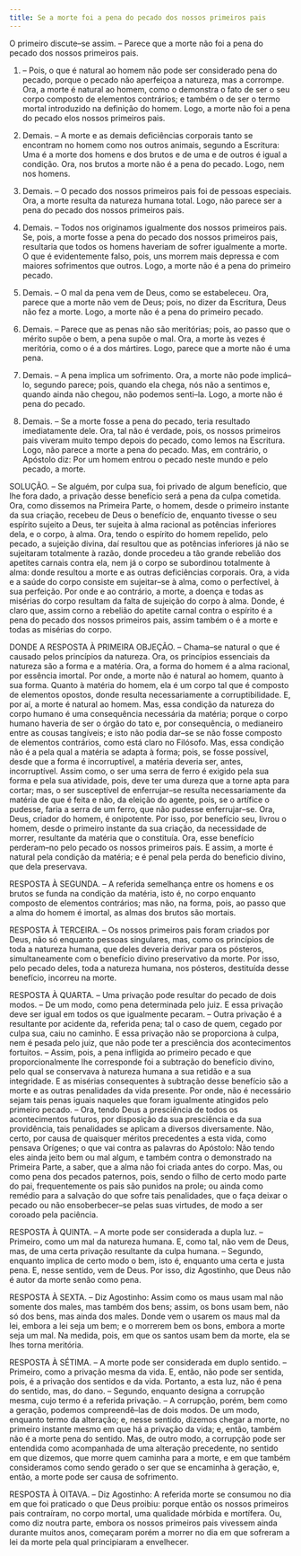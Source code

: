```yaml
---
title: Se a morte foi a pena do pecado dos nossos primeiros pais
---
```


O primeiro discute–se assim. – Parece que a morte não foi a pena do pecado dos nossos primeiros pais.  

1. – Pois, o que é natural ao homem não pode ser considerado pena do pecado, porque o pecado não aperfeiçoa a natureza, mas a corrompe. Ora, a morte é natural ao homem, como o demonstra o fato de ser o seu corpo composto de elementos contrários; e também o de ser o termo mortal introduzido na definição do homem. Logo, a morte não foi a pena do pecado elos nossos primeiros pais.  

2. Demais. – A morte e as demais deficiências corporais tanto se encontram no homem como nos outros animais, segundo a Escritura: Uma é a morte dos homens e dos brutos e de uma e de outros é igual a condição. Ora, nos brutos a morte não é a pena do pecado. Logo, nem nos homens.  

3. Demais. – O pecado dos nossos primeiros pais foi de pessoas especiais. Ora, a morte resulta da natureza humana total. Logo, não parece ser a pena do pecado dos nossos primeiros pais.  

4. Demais. – Todos nos originamos igualmente dos nossos primeiros pais. Se, pois, a morte fosse a pena do pecado dos nossos primeiros pais, resultaria que todos os homens haveriam de sofrer igualmente a morte. O que é evidentemente falso, pois, uns morrem mais depressa e com maiores sofrimentos que outros. Logo, a morte não é a pena do primeiro pecado.  

5. Demais. – O mal da pena vem de Deus, como se estabeleceu. Ora, parece que a morte não vem de Deus; pois, no dizer da Escritura, Deus não fez a morte. Logo, a morte não é a pena do primeiro pecado.  

6. Demais. – Parece que as penas não são meritórias; pois, ao passo que o mérito supõe o bem, a pena supõe o mal. Ora, a morte às vezes é meritória, como o é a dos mártires. Logo, parece que a morte não é uma pena.  

7. Demais. – A pena implica um sofrimento. Ora, a morte não pode implicá–lo, segundo parece; pois, quando ela chega, nós não a sentimos e, quando ainda não chegou, não podemos senti–la. Logo, a morte não é pena do pecado.  

8. Demais. – Se a morte fosse a pena do pecado, teria resultado imediatamente dele. Ora, tal não é verdade, pois, os nossos primeiros pais viveram muito tempo depois do pecado, como lemos na Escritura. Logo, não parece a morte a pena do pecado.  Mas, em contrário, o Apóstolo diz: Por um homem entrou o pecado neste mundo e pelo pecado, a morte.  

SOLUÇÃO. – Se alguém, por culpa sua, foi privado de algum benefício, que lhe fora dado, a privação desse benefício será a pena da culpa cometida. Ora, como dissemos na Primeira Parte, o homem, desde o primeiro instante da sua criação, recebeu de Deus o benefício de, enquanto tivesse o seu espírito sujeito a Deus, ter sujeita à alma racional as potências inferiores dela, e o corpo, à alma. Ora, tendo o espírito do homem repelido, pelo pecado, a sujeição divina, daí resultou que as potências inferiores já não se sujeitaram totalmente à razão, donde procedeu a tão grande rebelião dos apetites carnais contra ela, nem já o corpo se subordinou totalmente à alma: donde resultou a morte e as outras deficiências corporais. Ora, a vida e a saúde do corpo consiste em sujeitar–se à alma, como o perfectível, à sua perfeição. Por onde e ao contrário, a morte, a doença e todas as misérias do corpo resultam da falta de sujeição do corpo à alma. Donde, é claro que, assim corno a rebelião do apetite carnal contra o espírito é a pena do pecado dos nossos primeiros pais, assim também o é a morte e todas as misérias do corpo.  

DONDE A RESPOSTA À PRIMEIRA OBJEÇÃO. – Chama–se natural o que é causado pelos princípios da natureza. Ora, os princípios essenciais da natureza são a forma e a matéria. Ora, a forma do homem é a alma racional, por essência imortal. Por onde, a morte não é natural ao homem, quanto à sua forma. Quanto à matéria do homem, ela é um corpo tal que é composto de elementos opostos, donde resulta necessariamente a corruptibilidade. E, por aí, a morte é natural ao homem. Mas, essa condição da natureza do corpo humano é uma consequência necessária da matéria; porque o corpo humano haveria de ser o órgão do tato e, por consequência, o medianeiro entre as cousas tangíveis; e isto não podia dar–se se não fosse composto de elementos contrários, como está claro no Filósofo. Mas, essa condição não é a pela qual a matéria se adapta à forma; pois, se fosse possível, desde que a forma é incorruptível, a matéria deveria ser, antes, incorruptível. Assim como, o ser uma serra de ferro é exigido pela sua forma e pela sua atividade, pois, deve ter uma dureza que a torne apta para cortar; mas, o ser susceptível de enferrujar–se resulta necessariamente da matéria de que é feita e não, da eleição do agente, pois, se o artífice o pudesse, faria a serra de um ferro, que não pudesse enferrujar–se. Ora, Deus, criador do homem, é onipotente. Por isso, por benefício seu, livrou o homem, desde o primeiro instante da sua criação, da necessidade de morrer, resultante da matéria que o constituía. Ora, esse benefício perderam–no pelo pecado os nossos primeiros pais. E assim, a morte é natural pela condição da matéria; e é penal pela perda do beneficio divino, que dela preservava.  

RESPOSTA À SEGUNDA. – A referida semelhança entre os homens e os brutos se funda na condição da matéria, isto é, no corpo enquanto composto de elementos contrários; mas não, na forma, pois, ao passo que a alma do homem é imortal, as almas dos brutos são mortais.  

RESPOSTA À TERCEIRA. – Os nossos primeiros pais foram criados por Deus, não só enquanto pessoas singulares, mas, como os princípios de toda a natureza humana, que deles deveria derivar para os pósteros, simultaneamente com o benefício divino preservativo da morte. Por isso, pelo pecado deles, toda a natureza humana, nos pósteros, destituída desse benefício, incorreu na morte.  

RESPOSTA À QUARTA. – Uma privação pode resultar do pecado de dois modos. – De um modo, como pena determinada pelo juiz. E essa privação deve ser igual em todos os que igualmente pecaram. – Outra privação é a resultante por acidente da, referida pena; tal o caso de quem, cegado por culpa sua, caiu no caminho. E essa privação não se proporciona à culpa, nem é pesada pelo juiz, que não pode ter a presciência dos acontecimentos fortuitos. – Assim, pois, a pena infligida ao primeiro pecado e que proporcionalmente lhe corresponde foi a subtração do benefício divino, pelo qual se conservava à natureza humana a sua retidão e a sua integridade. E as misérias consequentes à subtração desse benefício são a morte e as outras penalidades da vida presente. Por onde, não é necessário sejam tais penas iguais naqueles que foram igualmente atingidos pelo primeiro pecado. – Ora, tendo Deus a presciência de todos os acontecimentos futuros, por disposição da sua presciência e da sua providência, tais penalidades se aplicam a diversos diversamente. Não, certo, por causa de quaisquer méritos precedentes a esta vida, como pensava Orígenes; o que vai contra as palavras do Apóstolo: Não tendo eles ainda jeito bem ou mal algum, e também contra o demonstrado na Primeira Parte, a saber, que a alma não foi criada antes do corpo. Mas, ou como pena dos pecados paternos, pois, sendo o filho de certo modo parte do pai, frequentemente os pais são punidos na prole; ou ainda como remédio para a salvação do que sofre tais penalidades, que o faça deixar o pecado ou não ensoberbecer–se pelas suas virtudes, de modo a ser coroado pela paciência.  

RESPOSTA À QUINTA. – A morte pode ser considerada a dupla luz. – Primeiro, como um mal da natureza humana. E, como tal, não vem de Deus, mas, de uma certa privação resultante da culpa humana. – Segundo, enquanto implica de certo modo o bem, isto é, enquanto uma certa e justa pena. E, nesse sentido, vem de Deus. Por isso, diz Agostinho, que Deus não é autor da morte senão como pena.  

RESPOSTA À SEXTA. – Diz Agostinho: Assim como os maus usam mal não somente dos males, mas também dos bens; assim, os bons usam bem, não só dos bens, mas ainda dos males. Donde vem o usarem os maus mal da lei, embora a lei seja um bem; e o morrerem bem os bons, embora a morte seja um mal. Na medida, pois, em que os santos usam bem da morte, ela se lhes torna meritória.  

RESPOSTA À SÉTIMA. – A morte pode ser considerada em duplo sentido. – Primeiro, como a privação mesma da vida. E, então, não pode ser sentida, pois, é a privação dos sentidos e da vida. Portanto, a esta luz, não é pena do sentido, mas, do dano. – Segundo, enquanto designa a corrupção mesma, cujo termo é a referida privação. – A corrupção, porém, bem como a geração, podemos compreendê–las de dois modos. De um modo, enquanto termo da alteração; e, nesse sentido, dizemos chegar a morte, no primeiro instante mesmo em que há a privação da vida; e, então, também não é a morte pena do sentido. Mas, de outro modo, a corrupção pode ser entendida como acompanhada de uma alteração precedente, no sentido em que dizemos, que morre quem caminha para a morte, e em que também consideramos como sendo gerado o ser que se encaminha à geração, e, então, a morte pode ser causa de sofrimento.  

RESPOSTA À OITAVA. – Diz Agostinho: A referida morte se consumou no dia em que foi praticado o que Deus proibiu: porque então os nossos primeiros pais contraíram, no corpo mortal, uma qualidade mórbida e mortífera. Ou, como diz noutra parte, embora os nossos primeiros pais vivessem ainda durante muitos anos, começaram porém a morrer no dia em que sofreram a lei da morte pela qual principiaram a envelhecer.